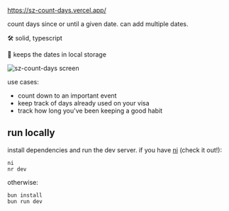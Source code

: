 https://sz-count-days.vercel.app/

count days since or until a given date. can add multiple dates.

🛠️ solid, typescript

📁 keeps the dates in local storage

![sz-count-days screen](https://github.com/szamanr/sz-count-days/assets/2622838/48cc4eb6-a893-49c4-a465-3930b331faa1)


use cases:
- count down to an important event
- keep track of days already used on your visa
- track how long you've been keeping a good habit

## run locally

install dependencies and run the dev server. if you have [ni](https://github.com/antfu/ni) (check it out!):
```
ni
nr dev
```

otherwise:
```
bun install
bun run dev
```
